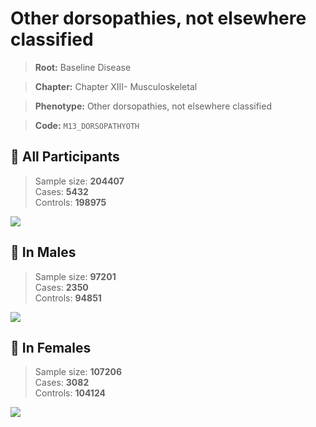 # Other dorsopathies, not elsewhere classified

> **Root:** Baseline Disease  

> **Chapter:** Chapter XIII- Musculoskeletal  

> **Phenotype:** Other dorsopathies, not elsewhere classified  

> **Code:** `M13_DORSOPATHYOTH`

## 🧪 All Participants  
> Sample size: **204407**  
> Cases: **5432**  
> Controls: **198975**
<img src="/Disease/Figures/ALL/Baseline/M13_DORSOPATHYOTH.png"/>
<CsvTable src="/public/Disease/Data/ALL/Baseline/LG_M13_DORSOPATHYOTH.csv" label="🔍 View full results" />

## 👨 In Males  
> Sample size: **97201**  
> Cases: **2350**  
> Controls: **94851**
<img src="/Disease/Figures/Male/Baseline/M13_DORSOPATHYOTH.png"/>
<CsvTable src="/public/Disease/Data/Male/Baseline/LG_M13_DORSOPATHYOTH.csv" label="🔍 View full results" />

## 👩 In Females  
> Sample size: **107206**  
> Cases: **3082**  
> Controls: **104124**
<img src="/Disease/Figures/Female/Baseline/M13_DORSOPATHYOTH.png"/>
<CsvTable src="/public/Disease/Data/Female/Baseline/LG_M13_DORSOPATHYOTH.csv" label="🔍 View full results" />
